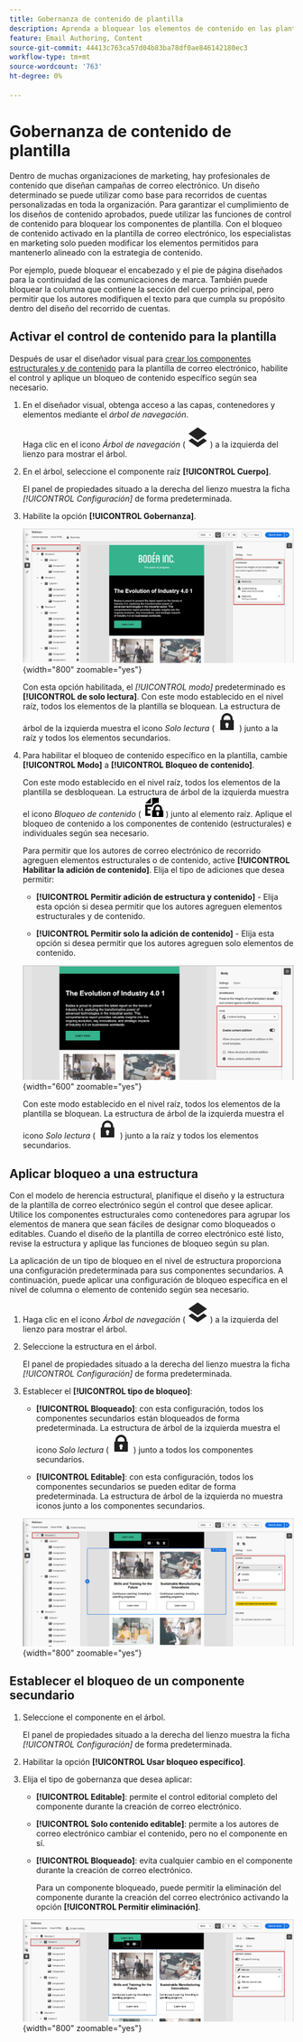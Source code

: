 ```yaml
---
title: Gobernanza de contenido de plantilla
description: Aprenda a bloquear los elementos de contenido en las plantillas de correo electrónico para que pueda controlar cómo se pueden modificar para usarlos en los recorridos de cuenta.
feature: Email Authoring, Content
source-git-commit: 44413c763ca57d04b83ba78df0ae846142180ec3
workflow-type: tm+mt
source-wordcount: '763'
ht-degree: 0%

---
```


# Gobernanza de contenido de plantilla

Dentro de muchas organizaciones de marketing, hay profesionales de contenido que diseñan campañas de correo electrónico. Un diseño determinado se puede utilizar como base para recorridos de cuentas personalizadas en toda la organización. Para garantizar el cumplimiento de los diseños de contenido aprobados, puede utilizar las funciones de control de contenido para bloquear los componentes de plantilla. Con el bloqueo de contenido activado en la plantilla de correo electrónico, los especialistas en marketing solo pueden modificar los elementos permitidos para mantenerlo alineado con la estrategia de contenido.

Por ejemplo, puede bloquear el encabezado y el pie de página diseñados para la continuidad de las comunicaciones de marca. También puede bloquear la columna que contiene la sección del cuerpo principal, pero permitir que los autores modifiquen el texto para que cumpla su propósito dentro del diseño del recorrido de cuentas.

## Activar el control de contenido para la plantilla

Después de usar el diseñador visual para [crear los componentes estructurales y de contenido](./email-template-authoring.md) para la plantilla de correo electrónico, habilite el control y aplique un bloqueo de contenido específico según sea necesario.

1. En el diseñador visual, obtenga acceso a las capas, contenedores y elementos mediante el _árbol de navegación_.

   Haga clic en el icono _Árbol de navegación_ ( ![Icono de vínculo](../assets/do-not-localize/icon-navigation-tree.svg) ) a la izquierda del lienzo para mostrar el árbol.

1. En el árbol, seleccione el componente raíz **[!UICONTROL Cuerpo]**.

   El panel de propiedades situado a la derecha del lienzo muestra la ficha _[!UICONTROL Configuración]_ de forma predeterminada.

1. Habilite la opción **[!UICONTROL Gobernanza]**.

   ![Habilitar el control para una plantilla de correo electrónico](./assets/governance-template-enable.png){width="800" zoomable="yes"}

   Con esta opción habilitada, el _[!UICONTROL modo]_ predeterminado es **[!UICONTROL de solo lectura]**. Con este modo establecido en el nivel raíz, todos los elementos de la plantilla se bloquean. La estructura de árbol de la izquierda muestra el icono _Solo lectura_ ( ![Icono de solo lectura](../assets/do-not-localize/icon-tree-lock.svg) ) junto a la raíz y todos los elementos secundarios.

1. Para habilitar el bloqueo de contenido específico en la plantilla, cambie **[!UICONTROL Modo]** a **[!UICONTROL Bloqueo de contenido]**.

   Con este modo establecido en el nivel raíz, todos los elementos de la plantilla se desbloquean. La estructura de árbol de la izquierda muestra el icono _Bloqueo de contenido_ ( ![Icono de bloqueo de contenido](../assets/do-not-localize/icon-tree-content-lock.svg) ) junto al elemento raíz. Aplique el bloqueo de contenido a los componentes de contenido (estructurales) e individuales según sea necesario.

   Para permitir que los autores de correo electrónico de recorrido agreguen elementos estructurales o de contenido, active **[!UICONTROL Habilitar la adición de contenido]**. Elija el tipo de adiciones que desea permitir:

   * **[!UICONTROL Permitir adición de estructura y contenido]** - Elija esta opción si desea permitir que los autores agreguen elementos estructurales y de contenido.

   * **[!UICONTROL Permitir solo la adición de contenido]** - Elija esta opción si desea permitir que los autores agreguen solo elementos de contenido.

   ![Habilitar adiciones de contenido](./assets/governance-template-content-additions.png){width="600" zoomable="yes"}

   Con este modo establecido en el nivel raíz, todos los elementos de la plantilla se bloquean. La estructura de árbol de la izquierda muestra el icono _Solo lectura_ ( ![Icono de solo lectura](../assets/do-not-localize/icon-tree-lock.svg) ) junto a la raíz y todos los elementos secundarios.
<!-- 

   
- ![Link icon](../assets/do-not-localize/icon-navigation-tree.svg)
- ![Read only icon](../assets/do-not-localize/icon-tree-lock.svg)
- ![Content edit icon](../assets/do-not-localize/icon-tree-content-lock.svg)
- ![Content edit icon](../assets/do-not-localize/icon-tree-edit-text.svg)
- ![Edit element](../assets/do-not-localize/icon-edit.svg) -->

## Aplicar bloqueo a una estructura

Con el modelo de herencia estructural, planifique el diseño y la estructura de la plantilla de correo electrónico según el control que desee aplicar. Utilice los componentes estructurales como contenedores para agrupar los elementos de manera que sean fáciles de designar como bloqueados o editables. Cuando el diseño de la plantilla de correo electrónico esté listo, revise la estructura y aplique las funciones de bloqueo según su plan.

La aplicación de un tipo de bloqueo en el nivel de estructura proporciona una configuración predeterminada para sus componentes secundarios. A continuación, puede aplicar una configuración de bloqueo específica en el nivel de columna o elemento de contenido según sea necesario.

1. Haga clic en el icono _Árbol de navegación_ ( ![Icono de vínculo](../assets/do-not-localize/icon-navigation-tree.svg) ) a la izquierda del lienzo para mostrar el árbol.

1. Seleccione la estructura en el árbol.

   El panel de propiedades situado a la derecha del lienzo muestra la ficha _[!UICONTROL Configuración]_ de forma predeterminada.

1. Establecer el **[!UICONTROL tipo de bloqueo]**:

   * **[!UICONTROL Bloqueado]**: con esta configuración, todos los componentes secundarios están bloqueados de forma predeterminada. La estructura de árbol de la izquierda muestra el icono _Solo lectura_ ( ![Icono de solo lectura](../assets/do-not-localize/icon-tree-lock.svg) ) junto a todos los componentes secundarios.

   * **[!UICONTROL Editable]**: con esta configuración, todos los componentes secundarios se pueden editar de forma predeterminada. La estructura de árbol de la izquierda no muestra iconos junto a los componentes secundarios.

   ![Aplicar bloqueo de contenido a un componente estructural](./assets/governance-template-structure-locking.png){width="800" zoomable="yes"}

## Establecer el bloqueo de un componente secundario

1. Seleccione el componente en el árbol.

   El panel de propiedades situado a la derecha del lienzo muestra la ficha _[!UICONTROL Configuración]_ de forma predeterminada.

1. Habilitar la opción **[!UICONTROL Usar bloqueo específico]**.

1. Elija el tipo de gobernanza que desea aplicar:

   * **[!UICONTROL Editable]**: permite el control editorial completo del componente durante la creación de correo electrónico.
   * **[!UICONTROL Solo contenido editable]**: permite a los autores de correo electrónico cambiar el contenido, pero no el componente en sí.
   * **[!UICONTROL Bloqueado]**: evita cualquier cambio en el componente durante la creación de correo electrónico.

     Para un componente bloqueado, puede permitir la eliminación del componente durante la creación del correo electrónico activando la opción **[!UICONTROL Permitir eliminación]**.

   ![Aplicar bloqueo de contenido a un componente secundario](./assets/governance-template-component-locking.png){width="800" zoomable="yes"}

